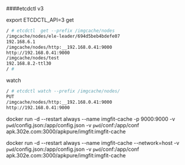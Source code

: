 ####etcdctl v3


export ETCDCTL_API=3
get
```bash
/ # etcdctl  get --prefix /imgcache/nodes
/imgcache/nodes/ele-leader/694d5beb4bdefe07
192.168.6.1
/imgcache/nodes/http:__192.168.0.41:9000
http://192.168.0.41:9000
/imgcache/nodes/test
192.168.8.2-ttl30
/ #
```

watch
```bash
/ # etcdctl watch --prefix /imgcache/nodes/
PUT
/imgcache/nodes/http:__192.168.0.41:9000
http://192.168.0.41:9000
```

docker run -d --restart always --name imgfit-cache -p 9000:9000   -v `pwd`/config.json:/app/config.json -v `pwd`/conf:/app/conf  apk.302e.com:3000/apkpure/imgfit:imgfit-cache


docker run -d --restart always --name imgfit-cache --network=host   -v `pwd`/config.json:/app/config.json -v `pwd`/conf:/app/conf  apk.302e.com:3000/apkpure/imgfit:imgfit-cache
